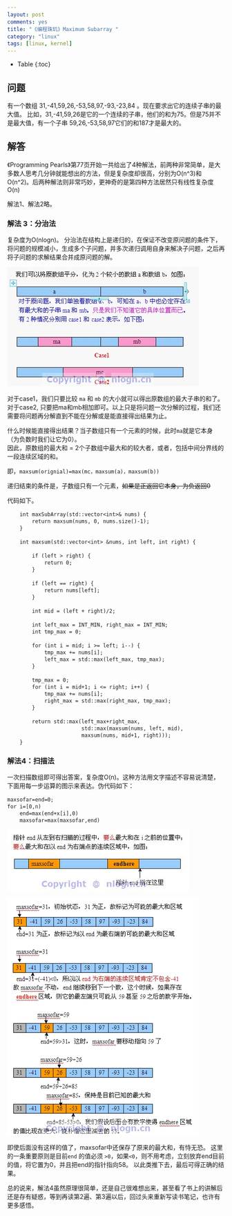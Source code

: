 ```yaml
---
layout: post
comments: yes
title: "《编程珠玑》Maximum Subarray "
category: "linux"
tags: [linux, kernel]
---
```


* Table
{:toc}

## 问题
有一个数组 31,-41,59,26,-53,58,97,-93,-23,84 。现在要求出它的连续子串的最大值。
比如，31,-41,59,26是它的一个连续的子串，他们的和为75。但是75并不是最大值，有一个子串 59,26,-53,58,97它们的和187才是最大的。

## 解答

《Programming Pearls》第77页开始一共给出了4种解法，前两种非常简单，是大多数人思考几分钟就能想出的方法，但是复杂度却很高，分别为O(n^3)和O(n^2)。后两种解法则非常巧妙，更神奇的是第四种方法居然只有线性复杂度O(n)

解法1、解法2略。

### 解法 3：分治法

复杂度为O(nlogn)。 分治法在结构上是递归的，在保证不改变原问题的条件下，将问题的规模减小，生成多个子问题，并多次递归调用自身来解决子问题，之后再将子问题的求解结果合并成原问题的解。

![sub](/image/2011/subarray1.jpg)

对于case1，我们只要比较 `ma` 和 `mb` 的大小就可以得出原数组的最大子串的和了。    
对于case2, 只要把ma和mb相加即可。以上只是将问题一次分解的过程，我们还需要将问题再分解直到不能在分解或是能直接得出结果为止。

什么时候能直接得出结果？当子数组只有一个元素的时候，此时`ma`就是它本身（为负数时我们让它为0）。    
因此，原数组的最大和 = 2个子数组中最大和的较大者，或者，包括中间分界线的一段连续区域的和。

即，`maxsum(orignial)=max(mc，maxsum(a)，maxsum(b))`

递归结束的条件是，子数组只有一个元素，~~如果是正返回它本身，为负返回0~~

代码如下。

```
    int maxSubArray(std::vector<int>& nums) {
        return maxsum(nums, 0, nums.size()-1);
    }

    int maxsum(std::vector<int> &nums, int left, int right) {

        if (left > right) {
            return 0;
        }

        if (left == right) {
            return nums[left];
        }

        int mid = (left + right)/2;

        int left_max = INT_MIN, right_max = INT_MIN;
        int tmp_max = 0;

        for (int i = mid; i >= left; i--) {
            tmp_max += nums[i];
            left_max = std::max(left_max, tmp_max);
        }

        tmp_max = 0;
        for (int i = mid+1; i <= right; i++) {
            tmp_max += nums[i];
            right_max = std::max(right_max, tmp_max);
        }

        return std::max(left_max+right_max,
                        std::max(maxsum(nums, left, mid),
                        maxsum(nums, mid+1, right)));
    }
```

### 解法4：扫描法

一次扫描数组即可得出答案，复杂度O(n)。这种方法用文字描述不容易说清楚，下面用每一步运算的图示来表达。伪代码如下：


```
maxsofar=end=0;
for i=[0,n)
    end=max(end+x[i],0)
    maxsofar=max(maxsofar,end)
```

![sub](/image/2011/subarray2.jpg)

![sub](/image/2011/subarray3.jpg)


即使后面没有这样的值了，maxsofar中还保存了原来的最大和，有恃无恐。
这里的一条重要原则是目前`end` 的值必须 `>0`，如果`<0`，则不用考虑，立刻放弃end目前的值，将它置为0，并且把end的指针指向58。
以此类推下去，最后可得正确的结果。


总的说来，解法4虽然原理很简单，还是自己很难想出来，甚至看了书上的讲解后还是存有疑惑，等到再读第2遍、第3遍以后，回过头来重新写读书笔记，也许有更多感悟。





